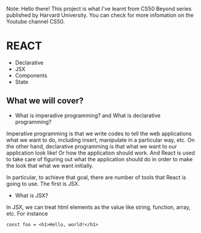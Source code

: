 
Note:
Hello there! This project is what I've learnt from CS50 Beyond series published by Harvard University. You can check for more infomation on the Youtube channel CS50.

# REACT

* Declarative
* JSX
* Components
* State

## What we will cover?

* What is imperadive programming? and What is declarative programming?

Imperative programming is that we write codes to tell the web applications what we want to do, including insert, manipulate in a particular way, etc. On the other hand, declarative programming is that what we want to our application look like! Or how the application should work. And React is used to take care of figuring out what the application should do in order to make the look that what we want initially. 

In particular, to achieve that goal, there are number of tools that React is going to use. The first is JSX.

* What is JSX?

In JSX, we can treat html elements as the value like string, function, array, etc. For instance
```
const foo = <h1>Hello, world!</h1>
```



